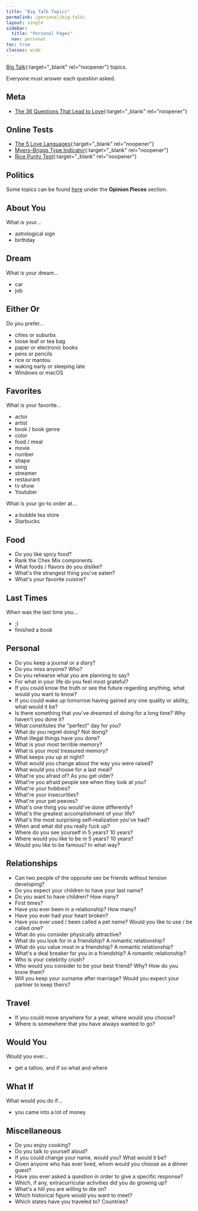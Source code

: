 ```yaml
---
title: "Big Talk Topics"
permalink: /personal/big-talk/
layout: single
sidebar:
  title: "Personal Pages"
  nav: personal
toc: true
classes: wide
---
```


[Big Talk](https://www.makebigtalk.com/){:target="_blank" rel="noopener"} topics.

Everyone must answer each question asked.

## Meta
- [The 36 Questions That Lead to Love](https://www.nytimes.com/2015/01/09/style/no-37-big-wedding-or-small.html){:target="_blank" rel="noopener"}

## Online Tests
- [The 5 Love Languages](https://www.5lovelanguages.com/quizzes/){:target="_blank" rel="noopener"}
- [Myers–Briggs Type Indicator](https://www.16personalities.com/free-personality-test){:target="_blank" rel="noopener"}
- [Rice Purity Test](http://ricepuritytest.com/){:target="_blank" rel="noopener"}

## Politics
Some topics can be found [here](/personal/bookmarks/) under the **Opinion Pieces** section.

## About You
What is your...
- astrological sign
- birthday

## Dream
What is your dream...
- car
- job

## Either Or
Do you prefer...
- cities or suburbs
- loose leaf or tea bag
- paper or electronic books
- pens or pencils
- rice or mantou
- waking early or sleeping late
- Windows or macOS

## Favorites
What is your favorite...
- actor
- artist
- book / book genre
- color
- food / meal
- movie
- number
- shape
- song
- streamer
- restaurant
- tv show
- Youtuber

What is your go-to order at...
- a bubble tea store
- Starbucks

## Food
- Do you like spicy food?
- Rank the Chex Mix components.
- What foods / flavors do you dislike?
- What's the strangest thing you've eaten?
- What's your favorite cuisine?

## Last Times
When was the last time you...
- ;)
- finished a book

## Personal
- Do you keep a journal or a diary?
- Do you miss anyone? Who?
- Do you rehearse what you are planning to say?
- For what in your life do you feel most grateful?
- If you could know the truth or see the future regarding anything, what would you want to know?
- If you could wake up tomorrow having gained any one quality or ability, what would it be?
- Is there something that you've dreamed of doing for a long time? Why haven't you done it?
- What constitutes *the* "perfect" day for you?
- What do you regret doing? Not doing?
- What illegal things have you done?
- What is your most terrible memory?
- What is your most treasured memory?
- What keeps you up at night?
- What would you change about the way you were raised?
- What would you choose for a last meal?
- What're you afraid of? As you get older?
- What're you afraid people see when they look at you?
- What're your hobbies?
- What're your insecurities?
- What're your pet peeves?
- What's one thing you would've done differently?
- What's the greatest accomplishment of your life?
- What's the most surprising self-realization you've had?
- When and what did you really fuck up?
- Where do you see yourself in 5 years? 10 years?
- Where would you like to be in 5 years? 10 years?
- Would you like to be famous? In what way?

## Relationships
- Can two people of the opposite sex be friends without tension developing?
- Do you expect your children to have your last name?
- Do you want to have children? How many?
- First times?
- Have you ever been in a relationship? How many?
- Have you ever had your heart broken?
- Have you ever used / been called a pet name? Would you like to use / be called one?
- What do you consider physically attractive?
- What do you look for in a friendship? A romantic relationship?
- What do you value most in a friendship? A romantic relationship?
- What's a deal breaker for you in a friendship? A romantic relationship?
- Who is your celebrity crush?
- Who would you consider to be your best friend? Why? How do you know them?
- Will you keep your surname after marriage? Would you expect your partner to keep theirs?

## Travel
- If you could move anywhere for a year, where would you choose?
- Where is somewhere that you have always wanted to go?

## Would You
Would you ever...
- get a tattoo, and if so what and where

## What If
What would you do if...
- you came into a lot of money

## Miscellaneous
- Do you enjoy cooking?
- Do you talk to yourself aloud?
- If you could change your name, would you? What would it be?
- Given anyone who has ever lived, whom would you choose as a dinner guest? 
- Have you ever asked a question in order to give a specific response?
- Which, if any, extracurricular activities did you do growing up?
- What's a hill you are willing to die on?
- Which historical figure would you want to meet?
- Which states have you traveled to? Countries?
